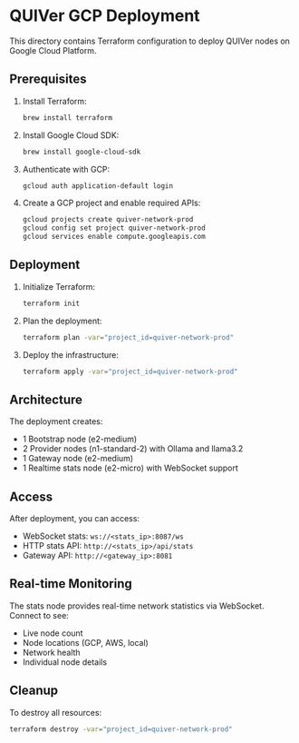 # QUIVer GCP Deployment

This directory contains Terraform configuration to deploy QUIVer nodes on Google Cloud Platform.

## Prerequisites

1. Install Terraform:
   ```bash
   brew install terraform
   ```

2. Install Google Cloud SDK:
   ```bash
   brew install google-cloud-sdk
   ```

3. Authenticate with GCP:
   ```bash
   gcloud auth application-default login
   ```

4. Create a GCP project and enable required APIs:
   ```bash
   gcloud projects create quiver-network-prod
   gcloud config set project quiver-network-prod
   gcloud services enable compute.googleapis.com
   ```

## Deployment

1. Initialize Terraform:
   ```bash
   terraform init
   ```

2. Plan the deployment:
   ```bash
   terraform plan -var="project_id=quiver-network-prod"
   ```

3. Deploy the infrastructure:
   ```bash
   terraform apply -var="project_id=quiver-network-prod"
   ```

## Architecture

The deployment creates:
- 1 Bootstrap node (e2-medium)
- 2 Provider nodes (n1-standard-2) with Ollama and llama3.2
- 1 Gateway node (e2-medium)
- 1 Realtime stats node (e2-micro) with WebSocket support

## Access

After deployment, you can access:
- WebSocket stats: `ws://<stats_ip>:8087/ws`
- HTTP stats API: `http://<stats_ip>/api/stats`
- Gateway API: `http://<gateway_ip>:8081`

## Real-time Monitoring

The stats node provides real-time network statistics via WebSocket. Connect to see:
- Live node count
- Node locations (GCP, AWS, local)
- Network health
- Individual node details

## Cleanup

To destroy all resources:
```bash
terraform destroy -var="project_id=quiver-network-prod"
```